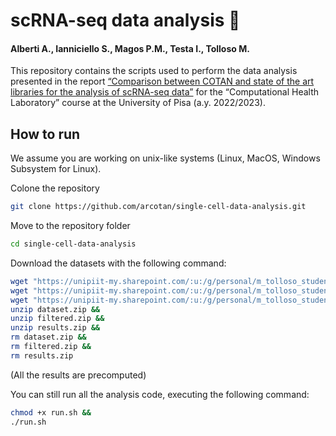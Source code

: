# scRNA-seq data analysis 🧫
#### Alberti A., Ianniciello S., Magos P.M., Testa I., Tolloso M.

This repository contains the scripts used to perform the data analysis presented in the report [“Comparison between COTAN and state of the art libraries for the analysis of scRNA-seq data”](link) for the “Computational Health Laboratory” course at the University of Pisa (a.y. 2022/2023). 

## How to run

We assume you are working on unix-like systems (Linux, MacOS, Windows Subsystem for Linux).

Colone the repository
```bash
git clone https://github.com/arcotan/single-cell-data-analysis.git
```
Move to the repository folder
```bash
cd single-cell-data-analysis
```
Download the datasets with the following command:
```bash 
wget "https://unipiit-my.sharepoint.com/:u:/g/personal/m_tolloso_studenti_unipi_it/ESX8nFEDsHdMo5_mBAiAgBIB6aDBPwyVSNqgqnDsB2__RQ?e=LhIna1&download=1" -O dataset.zip &&
wget "https://unipiit-my.sharepoint.com/:u:/g/personal/m_tolloso_studenti_unipi_it/ERFzNbWhOq1EkDz5ntlopOIB0VZ8kxKBssaYZTxwVmPqMA?e=mU5RE6&download=1" -O filtered.zip &&
wget "https://unipiit-my.sharepoint.com/:u:/g/personal/m_tolloso_studenti_unipi_it/EUsdmgrR3K1KuNULjP5o6ksBSAU0K0T6-yVvceqpOG5RsA?e=8UdvHK&download=1" -O results.zip && 
unzip dataset.zip &&
unzip filtered.zip &&
unzip results.zip &&
rm dataset.zip &&
rm filtered.zip &&
rm results.zip
```

(All the results are precomputed)

You can still run all the analysis code, executing the following command:
```bash 
chmod +x run.sh &&
./run.sh
```
